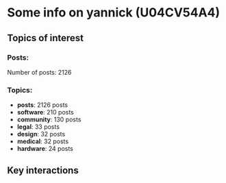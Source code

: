 # Some info on yannick (U04CV54A4)


## Topics of interest

### Posts: 

Number of posts: 2126

### Topics:

* __posts__: 2126 posts
* __software__: 210 posts
* __community__: 130 posts
* __legal__: 33 posts
* __design__: 32 posts
* __medical__: 32 posts
* __hardware__: 24 posts

## Key interactions 

